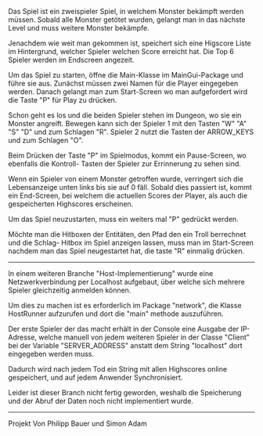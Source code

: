 Das Spiel ist ein zweispieler Spiel, in welchem Monster bekämpft werden müssen. 
Sobald alle Monster getötet wurden, gelangt man in das nächste Level und muss weitere Monster bekämpfe. 

Jenachdem wie weit man gekommen ist, speichert sich eine Higscore Liste im Hintergrund, welcher Spieler welchen Score erreicht hat. 
Die Top 6 Spieler werden im Endscreen angezeit.

Um das Spiel zu starten, öffne die Main-Klasse im MainGui-Package und führe sie aus. 
Zunächst müssen zwei Namen für die Player eingegeben werden.
Danach gelangt man zum Start-Screen wo man aufgefordert wird die Taste "P" für Play zu drücken.

Schon geht es los und die beiden Spieler stehen im Dungeon, wo sie ein Monster angreift.
Bewegen kann sich der Spieler 1 mit den Tasten "W" "A" "S" "D" und zum Schlagen "R".
Spieler 2 nutzt die Tasten der ARROW_KEYS und zum Schlagen "O".

Beim Drücken der Taste "P" im Spielmodus, kommt ein Pause-Screen, wo ebenfalls die Kontroll- Tasten der Spieler zur Errinnerung zu sehen sind.

Wenn ein Spieler von einem Monster getroffen wurde, verringert sich die Lebensanzeige unten links bis sie auf 0 fäll.
Sobald dies passiert ist, kommt ein End-Screen, bei welchem die actuellen Scores der Player, als auch die gespeicherten Highscores erscheinen.

Um das Spiel neuzustarten, muss ein weiters mal "P" gedrückt werden.

Möchte man die Hitboxen der Entitäten, den Pfad den ein Troll berrechnet und die Schlag- Hitbox im Spiel anzeigen lassen, 
muss man im Start-Screen nachdem man das Spiel neugestartet hat, die taste "R" einmalig drücken. 

-------------------------------------------------------------------------------------------------------------------------

In einem weiteren Branche "Host-Implementierung" wurde eine Netzwerkverbindung per Localhost aufgebaut, über welche sich mehrere Spieler gleichzeitig anmelden können.

Um dies zu machen ist es erforderlich im Package "network", die Klasse HostRunner aufzurufen und dort die "main" methode auszuführen.

Der erste Spieler der das macht erhält in der Console eine Ausgabe der IP-Adresse, welche manuell von jedem weiteren Spieler 
in der Classe "Client" bei der Variable "SERVER_ADDRESS" anstatt dem String "localhost" dort eingegeben werden muss.

Dadurch wird nach jedem Tod ein String mit allen Highscores online gespeichert, und auf jedem Anwender Synchronisiert.

Leider ist dieser Branch nicht fertig geworden, weshalb die Speicherung und der Abruf der Daten noch nicht implementiert wurde.


-----
Projekt Von Philipp Bauer und Simon Adam
